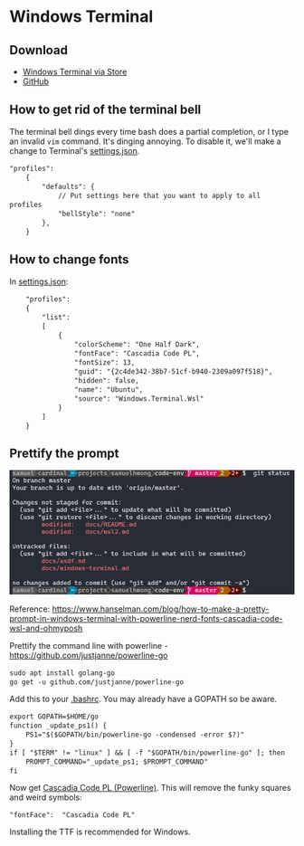 # Windows Terminal

## Download

* [Windows Terminal via Store](https://www.microsoft.com/store/apps/9n0dx20hk701)
* [GitHub](https://github.com/microsoft/terminal)

## How to get rid of the terminal bell

The terminal bell dings every time bash does a partial completion, or I type an invalid `vim` command. It's dinging annoying. To disable it, we'll make a change to Terminal's [settings.json](../src/mnt/c/Users/samuel/AppData/Local/Packages/Microsoft.WindowsTerminal_8wekyb3d8bbwe/LocalState/settings.json).

```
"profiles": 
    {
        "defaults": {
            // Put settings here that you want to apply to all profiles
            "bellStyle": "none"
        },
    }
```

## How to change fonts

In [settings.json](../src/mnt/c/Users/samuel/AppData/Local/Packages/Microsoft.WindowsTerminal_8wekyb3d8bbwe/LocalState/settings.json):

```
    "profiles": 
    {
        "list": 
        [
            {
                "colorScheme": "One Half Dark",
                "fontFace": "Cascadia Code PL",
                "fontSize": 13,
                "guid": "{2c4de342-38b7-51cf-b940-2309a097f518}",
                "hidden": false,
                "name": "Ubuntu",
                "source": "Windows.Terminal.Wsl"
            }
        ]
    }
```


## Prettify the prompt

![windows-terminal](windows-terminal.png)

Reference: https://www.hanselman.com/blog/how-to-make-a-pretty-prompt-in-windows-terminal-with-powerline-nerd-fonts-cascadia-code-wsl-and-ohmyposh

Prettify the command line with powerline - https://github.com/justjanne/powerline-go

```
sudo apt install golang-go
go get -u github.com/justjanne/powerline-go
```

Add this to your [.bashrc](../src/.bashrc). You may already have a GOPATH so be aware.

```
export GOPATH=$HOME/go
function _update_ps1() {
    PS1="$($GOPATH/bin/powerline-go -condensed -error $?)"
}
if [ "$TERM" != "linux" ] && [ -f "$GOPATH/bin/powerline-go" ]; then
    PROMPT_COMMAND="_update_ps1; $PROMPT_COMMAND"
fi
```

Now get [Cascadia Code PL (Powerline)](https://github.com/microsoft/cascadia-code/releases). This will remove the funky squares and weird symbols:

```
"fontFace":  "Cascadia Code PL"
```

Installing the TTF is recommended for Windows.